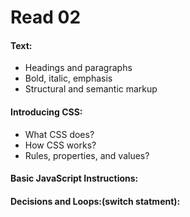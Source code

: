 # Read 02
#### Text:
- Headings and paragraphs
- Bold, italic, emphasis
- Structural and semantic markup

#### Introducing CSS:
- What CSS does?
- How CSS works?
- Rules, properties, and values?

#### Basic JavaScript Instructions:


#### Decisions and Loops:(switch statment):


